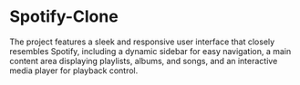 # Spotify-Clone
The project features a sleek and responsive user interface that closely resembles Spotify, including a dynamic sidebar for easy navigation, a main content area displaying playlists, albums, and songs, and an interactive media player for playback control.
